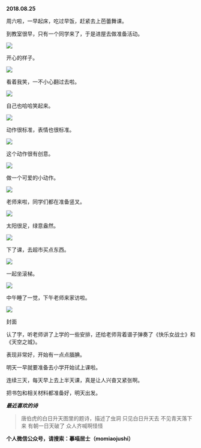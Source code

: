 
          
            
**2018.08.25**

周六啦，一早起床，吃过早饭，赶紧去上芭蕾舞课。

到教室很早，只有一个同学来了，于是进屋去做准备活动。




![](img/51001-2873d3c748a35e45.jpg)




开心的样子。




![](img/51001-19d3df5f8f2b302f.jpg)




看着我笑，一不小心翻过去啦。




![](img/51001-71f0b79cd2afc46a.jpg)




自己也哈哈笑起来。




![](img/51001-d78f49a3da84f310.jpg)




动作很标准，表情也很标准。




![](img/51001-f65e37df28bf3984.jpg)




这个动作很有创意。




![](img/51001-2da8531840554398.jpg)




做一个可爱的小动作。




![](img/51001-5c49f34bac135621.jpg)




老师来啦，同学们都在准备竖叉。




![](img/51001-1b268218c0baf5af.jpg)




太阳很足，绿意盎然。




![](img/51001-2abf631883fdbbd1.jpg)




下了课，去超市买点东西。




![](img/51001-c47e56cd11afc9f8.jpg)




一起坐滚梯。




![](img/51001-efbd070c47875078.jpg)




中午睡了一觉，下午老师来家访啦。




![](img/51001-493044779ad885dd.jpg)

封面


认了字，听老师讲了上学的一些安排，还给老师背着谱子弹奏了《快乐女战士》和《天空之城》。

表现非常好，开始有一点点腼腆。

明天一早就要准备去小学开始试上课啦。

连续三天，每天早上去上半天课，真是让人兴奋又紧张啊。

把书包和相关材料都准备好，明天出发。


***最近喜欢的诗***
>唐伯虎的白日升天图里的题诗，描述了虫洞
只见白日升天去
不见青天落下来
有朝一日天破了
众人齐喊啊怪怪




**个人微信公众号，请搜索：摹喵居士（momiaojushi）**

          
        